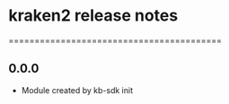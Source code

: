 # kraken2 release notes
=========================================

0.0.0
-----
* Module created by kb-sdk init
